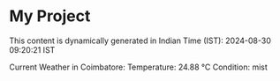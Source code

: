 # My Project

This content is dynamically generated in Indian Time (IST): 2024-08-30 09:20:21 IST


Current Weather in Coimbatore:
Temperature: 24.88 °C
Condition: mist
